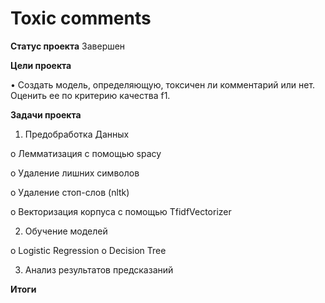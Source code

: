 # Toxic comments 
<b>Статус проекта</b> Завершен

<b>Цели проекта</b>

•	Создать модель, определяющую, токсичен ли комментарий или нет. Оценить ее по критерию качества f1.

<b>Задачи проекта</b>

1.	Предобработка Данных 

o	Лемматизация с помощью spacy

o	Удаление лишних символов

o	Удаление стоп-слов (nltk)

o	Векторизация корпуса с помощью TfidfVectorizer

2.	Обучение моделей 

o	Logistic Regression
o	Decision Tree

3.	Анализ результатов предсказаний

<b>Итоги</b>


